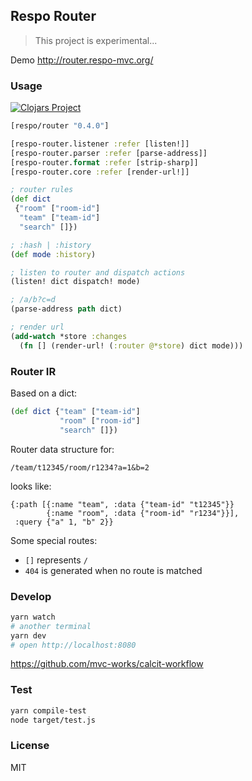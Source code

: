 
Respo Router
----

> This project is experimental...

Demo http://router.respo-mvc.org/

### Usage

[![Clojars Project](https://img.shields.io/clojars/v/respo/router.svg)](https://clojars.org/respo/router)

```clojure
[respo/router "0.4.0"]
```

```clojure
[respo-router.listener :refer [listen!]]
[respo-router.parser :refer [parse-address]]
[respo-router.format :refer [strip-sharp]]
[respo-router.core :refer [render-url!]]
```

```clojure
; router rules
(def dict
 {"room" ["room-id"]
  "team" ["team-id"]
  "search" []})

; :hash | :history
(def mode :history)

; listen to router and dispatch actions
(listen! dict dispatch! mode)

; /a/b?c=d
(parse-address path dict)

; render url
(add-watch *store :changes
  (fn [] (render-url! (:router @*store) dict mode)))
```

### Router IR

Based on a dict:

```clojure
(def dict {"team" ["team-id"]
           "room" ["room-id"]
           "search" []})
```

Router data structure for:

```url
/team/t12345/room/r1234?a=1&b=2
```

looks like:

```edn
{:path [{:name "team", :data {"team-id" "t12345"}}
        {:name "room", :data {"room-id" "r1234"}}],
 :query {"a" 1, "b" 2}}
```

Some special routes:

* `[]` represents `/`
* `404` is generated when no route is matched

### Develop

```bash
yarn watch
# another terminal
yarn dev
# open http://localhost:8080
```

https://github.com/mvc-works/calcit-workflow

### Test

```bash
yarn compile-test
node target/test.js
```

### License

MIT
